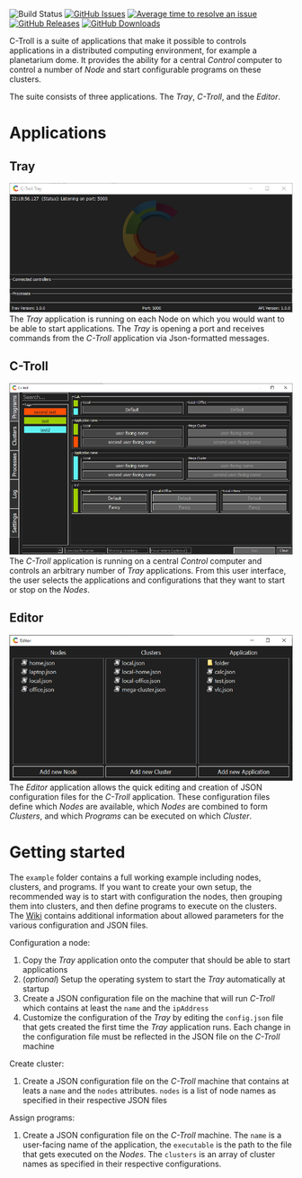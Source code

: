 ![Build Status](http://dev.openspaceproject.com/buildStatus/icon?job=C-Toolbox%2FC-Troll%2Fmaster&style=flat-square)
[![GitHub Issues](https://img.shields.io/github/issues/C-Toolbox/C-Troll.svg)](https://github.com/C-Toolbox/C-Troll/issues)
[![Average time to resolve an issue](http://isitmaintained.com/badge/resolution/c-toolbox/c-troll.svg)](http://isitmaintained.com/project/c-toolbox/c-troll "Average time to resolve an issue")
[![GitHub Releases](https://img.shields.io/github/release/C-Toolbox/C-Troll.svg)](https://github.com/C-Toolbox/C-Troll/releases)
[![GitHub Downloads](https://img.shields.io/github/downloads/C-Toolbox/C-Troll/total)](https://github.com/C-Toolbox/C-Troll/releases)

C-Troll is a suite of applications that make it possible to controls applications in a distributed computing environment, for example a planetarium dome.  It provides the ability for a central _Control_ computer to control a number of _Node_ and start configurable programs on these clusters.

The suite consists of three applications. The _Tray_, _C-Troll_, and the _Editor_.

# Applications
## Tray
![Tray](/images/tray.png?raw=true "The Tray application")
The _Tray_ application is running on each Node on which you would want to be able to start applications.  The _Tray_ is opening a port and receives commands from the _C-Troll_ application via Json-formatted messages.

## C-Troll
![C-Troll](/images/c-troll.png?raw=true "The main C-Troll application")
The _C-Troll_ application is running on a central _Control_ computer and controls an arbitrary number of _Tray_ applications.  From this user interface, the user selects the 
applications and configurations that they want to start or stop on the _Nodes_. 

## Editor
![Editor](/images/editor.png?raw=true "The Editor application")
The _Editor_ application allows the quick editing and creation of JSON configuration files for the _C-Troll_ application.  These configuration files define which _Nodes_ are available, which _Nodes_ are combined to form _Clusters_, and which _Programs_ can be executed on which _Cluster_.

# Getting started
The `example` folder contains a  full working example including nodes, clusters, and programs.  If you want to create your own setup, the recommended way is to start with configuration the nodes, then grouping them into clusters, and then define programs to execute on the clusters.  The [Wiki](https://github.com/c-toolbox-C-Troll/wiki) contains additional information about allowed parameters for the various configuration and JSON files.

Configuration a node:
 1. Copy the _Tray_ application onto the computer that should be able to start applications
 1. (*optional*) Setup the operating system to start the _Tray_ automatically at startup
 1. Create a JSON configuration file on the machine that will run _C-Troll_ which contains at least the `name` and the `ipAddress` 
 1. Customize the configuration of the _Tray_ by editing the `config.json` file that gets created the first time the _Tray_ application runs.  Each change in the configuration file must be reflected in the JSON file on the _C-Troll_ machine
 
Create cluster:
 1. Create a JSON configuration file on the _C-Troll_ machine that contains at leats a `name` and the `nodes` attributes. `nodes` is a list of node names as specified in their respective JSON files
 
Assign programs:
 1. Create a JSON configuration file on the _C-Troll_ machine.  The `name` is a user-facing name of the application, the `executable` is the path to the file that gets executed on the _Nodes_.  The `clusters` is an array of cluster names as specified in their respective configurations.
